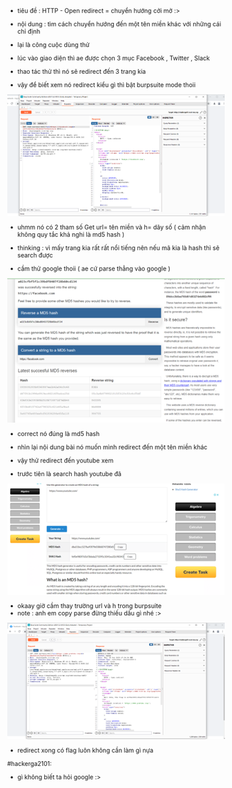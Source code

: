 - tiêu đề : HTTP - Open redirect = chuyển hướng cởi mở :>
- nội dung : tìm cách chuyển hướng đến một tên miền khác với những cái chỉ định 

- lại là công cuộc dùng thử 
- lúc vào giao diện thì ae được chọn 3 mục Facebook , Twitter , Slack 
- thao tác thử thì nó sẽ redirect đến 3 trang kia

- vậy để biết xem nó redirect kiểu gì thì bật burpsuite mode thoii

![Alt text](<../image/3.1.png>)

- uhmm nó có 2 tham số Get url= tên miền và h= dãy số ( cảm nhận không quy tắc khả nghi là md5 hash )

- thinking : vì mấy trang kia rất rất nổi tiếng nên nếu mã kia là hash thì sẽ search được
- cầm thử google thoii ( ae cứ parse thẳng vào google )

![Alt text](<../image/3.2.png>)

- correct nó đúng là md5 hash 

- nhìn lại nội dung bài nó muốn mình redirect đến một tên miền khác 
- vậy thử redirect đến youtube xem 
- trước tiên là search hash youtube đã 

![Alt text](<../image/3.3.png>)

- okaay giờ cầm thay trường url và h trong burpsuite 
- note : anh em copy parse đừng thiếu dấu gì nhé :>

![Alt text](<../image/3.4.png>)

- redirect xong có flag luôn không cần làm gì nựa 

#hackerga2101:
- gì không biết ta hỏi google :> 